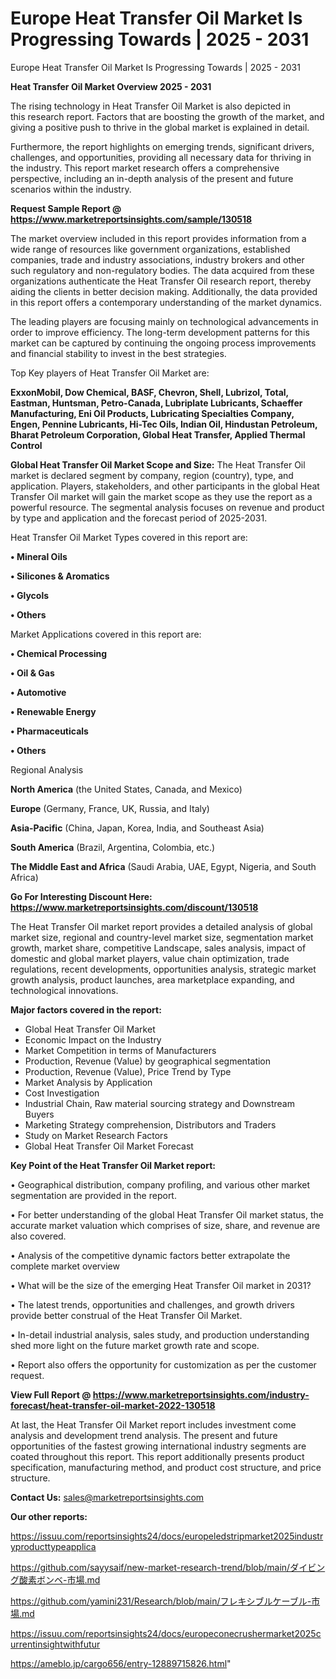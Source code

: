# Europe Heat Transfer Oil Market Is Progressing Towards | 2025 - 2031
Europe Heat Transfer Oil Market Is Progressing Towards | 2025 - 2031

<Strong> Heat Transfer Oil Market Overview 2025 - 2031</strong>

The rising technology in Heat Transfer Oil Market is also depicted in this research report. Factors that are boosting the growth of the market, and giving a positive push to thrive in the global market is explained in detail.

Furthermore, the report highlights on emerging trends, significant drivers, challenges, and opportunities, providing all necessary data for thriving in the industry. This report market research offers a comprehensive perspective, including an in-depth analysis of the present and future scenarios within the industry.

<strong>Request Sample Report @ <a href=https://www.marketreportsinsights.com/sample/130518>https://www.marketreportsinsights.com/sample/130518</a></strong>

The market overview included in this report provides information from a wide range of resources like government organizations, established companies, trade and industry associations, industry brokers and other such regulatory and non-regulatory bodies. The data acquired from these organizations authenticate the Heat Transfer Oil research report, thereby aiding the clients in better decision making. Additionally, the data provided in this report offers a contemporary understanding of the market dynamics.

The leading players are focusing mainly on technological advancements in order to improve efficiency. The long-term development patterns for this market can be captured by continuing the ongoing process improvements and financial stability to invest in the best strategies.

Top Key players of Heat Transfer Oil Market are:

<strong>ExxonMobil, Dow Chemical, BASF, Chevron, Shell, Lubrizol, Total, Eastman, Huntsman, Petro-Canada, Lubriplate Lubricants, Schaeffer Manufacturing, Eni Oil Products, Lubricating Specialties Company, Engen, Pennine Lubricants, Hi-Tec Oils, Indian Oil, Hindustan Petroleum, Bharat Petroleum Corporation, Global Heat Transfer, Applied Thermal Control</strong>

<strong><b>Global Heat Transfer Oil Market Scope and Size:</b></strong>
The Heat Transfer Oil market is declared segment by company, region (country), type, and application. Players, stakeholders, and other participants in the global Heat Transfer Oil market will gain the market scope as they use the report as a powerful resource. The segmental analysis focuses on revenue and product by type and application and the forecast period of 2025-2031.

Heat Transfer Oil Market Types covered in this report are:

<strong>• Mineral Oils

• Silicones & Aromatics

• Glycols

• Others</strong>

Market Applications covered in this report are:

<strong>• Chemical Processing

• Oil & Gas

• Automotive

• Renewable Energy

• Pharmaceuticals

• Others</strong> 

Regional Analysis

<strong>North America</strong> (the United States, Canada, and Mexico)

<strong>Europe</strong> (Germany, France, UK, Russia, and Italy)

<strong>Asia-Pacific</strong> (China, Japan, Korea, India, and Southeast Asia)

<strong>South America</strong> (Brazil, Argentina, Colombia, etc.)

<strong>The Middle East and Africa</strong> (Saudi Arabia, UAE, Egypt, Nigeria, and South Africa)

<strong>Go For Interesting Discount Here: <a href=https://www.marketreportsinsights.com/discount/130518>https://www.marketreportsinsights.com/discount/130518</a></strong>

The Heat Transfer Oil market report provides a detailed analysis of global market size, regional and country-level market size, segmentation market growth, market share, competitive Landscape, sales analysis, impact of domestic and global market players, value chain optimization, trade regulations, recent developments, opportunities analysis, strategic market growth analysis, product launches, area marketplace expanding, and technological innovations.

<strong><b>Major factors covered in the report:</b></strong>
<ul>
  <li>Global Heat Transfer Oil Market </li>
  <li>Economic Impact on the Industry</li>
  <li>Market Competition in terms of Manufacturers</li>
  <li>Production, Revenue (Value) by geographical segmentation</li>
  <li>Production, Revenue (Value), Price Trend by Type</li>
  <li>Market Analysis by Application</li>
  <li>Cost Investigation</li>
  <li>Industrial Chain, Raw material sourcing strategy and Downstream Buyers</li>
  <li>Marketing Strategy comprehension, Distributors and Traders</li>
  <li>Study on Market Research Factors</li>
  <li>Global Heat Transfer Oil Market Forecast</li>
</ul>

<strong><b>Key Point of the Heat Transfer Oil Market report:</b></strong>

• Geographical distribution, company profiling, and various other market segmentation are provided in the report.

• For better understanding of the global Heat Transfer Oil market status, the accurate market valuation which comprises of size, share, and revenue are also covered.

• Analysis of the competitive dynamic factors better extrapolate the complete market overview

• What will be the size of the emerging Heat Transfer Oil market in 2031?

• The latest trends, opportunities and challenges, and growth drivers provide better construal of the Heat Transfer Oil Market.

• In-detail industrial analysis, sales study, and production understanding shed more light on the future market growth rate and scope.

• Report also offers the opportunity for customization as per the customer request.

<strong><b>View Full Report @ <a href=https://www.marketreportsinsights.com/industry-forecast/heat-transfer-oil-market-2022-130518>https://www.marketreportsinsights.com/industry-forecast/heat-transfer-oil-market-2022-130518</a></b></strong>


At last, the Heat Transfer Oil Market report includes investment come analysis and development trend analysis. The present and future opportunities of the fastest growing international industry segments are coated throughout this report. This report additionally presents product specification, manufacturing method, and product cost structure, and price structure.

<strong>Contact Us:</strong>
sales@marketreportsinsights.com

<strong>Our other reports:</strong>

<a href=https://issuu.com/reportsinsights24/docs/europeledstripmarket2025industryproducttypeapplica>https://issuu.com/reportsinsights24/docs/europeledstripmarket2025industryproducttypeapplica</a>

<a href=https://github.com/sayysaif/new-market-research-trend/blob/main/ダイビング酸素ボンベ-市場.md>https://github.com/sayysaif/new-market-research-trend/blob/main/ダイビング酸素ボンベ-市場.md</a>

<a href=https://github.com/yamini231/Research/blob/main/フレキシブルケーブル-市場.md>https://github.com/yamini231/Research/blob/main/フレキシブルケーブル-市場.md</a>

<a href=https://issuu.com/reportsinsights24/docs/europeconecrushermarket2025currentinsightwithfutur>https://issuu.com/reportsinsights24/docs/europeconecrushermarket2025currentinsightwithfutur</a>

<a href=https://ameblo.jp/cargo656/entry-12889715826.html>https://ameblo.jp/cargo656/entry-12889715826.html</a>"
